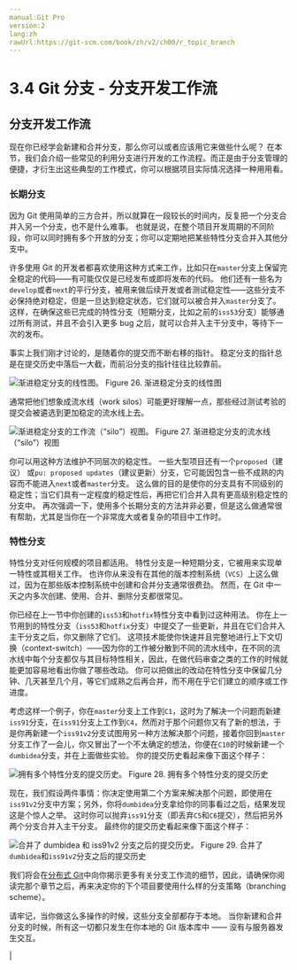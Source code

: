 ```yaml
---
manual:Git Pro
version:2
lang:zh
rawUrl:https://git-scm.com/book/zh/v2/ch00/r_topic_branch
---
```



# 3.4 Git 分支 - 分支开发工作流

## 分支开发工作流<a name="_分支开发工作流"></a>


现在你已经学会新建和合并分支，那么你可以或者应该用它来做些什么呢？ 在本节，我们会介绍一些常见的利用分支进行开发的工作流程。而正是由于分支管理的便捷，才衍生出这些典型的工作模式，你可以根据项目实际情况选择一种用用看。



### 长期分支<a name="_长期分支"></a>


因为 Git 使用简单的三方合并，所以就算在一段较长的时间内，反复把一个分支合并入另一个分支，也不是什么难事。 也就是说，在整个项目开发周期的不同阶段，你可以同时拥有多个开放的分支；你可以定期地把某些特性分支合并入其他分支中。




许多使用 Git 的开发者都喜欢使用这种方式来工作，比如只在`master`分支上保留完全稳定的代码——有可能仅仅是已经发布或即将发布的代码。 他们还有一些名为`develop`或者`next`的平行分支，被用来做后续开发或者测试稳定性——这些分支不必保持绝对稳定，但是一旦达到稳定状态，它们就可以被合并入`master`分支了。 这样，在确保这些已完成的特性分支（短期分支，比如之前的`iss53`分支）能够通过所有测试，并且不会引入更多 bug 之后，就可以合并入主干分支中，等待下一次的发布。




事实上我们刚才讨论的，是随着你的提交而不断右移的指针。 稳定分支的指针总是在提交历史中落后一大截，而前沿分支的指针往往比较靠前。


![渐进稳定分支的线性图。](%637.png "")
Figure 26. 渐进稳定分支的线性图



通常把他们想象成流水线（work silos）可能更好理解一点，那些经过测试考验的提交会被遴选到更加稳定的流水线上去。


![渐进稳定分支的工作流（“silo”）视图。](%638.png "")
Figure 27. 渐进稳定分支的流水线（“silo”）视图



你可以用这种方法维护不同层次的稳定性。 一些大型项目还有一个`proposed`（建议） 或`pu: proposed updates`（建议更新）分支，它可能因包含一些不成熟的内容而不能进入`next`或者`master`分支。 这么做的目的是使你的分支具有不同级别的稳定性；当它们具有一定程度的稳定性后，再把它们合并入具有更高级别稳定性的分支中。 再次强调一下，使用多个长期分支的方法并非必要，但是这么做通常很有帮助，尤其是当你在一个非常庞大或者复杂的项目中工作时。




### 特性分支<a name="r_topic_branch"></a>


特性分支对任何规模的项目都适用。 特性分支是一种短期分支，它被用来实现单一特性或其相关工作。 也许你从来没有在其他的版本控制系统（`VCS`）上这么做过，因为在那些版本控制系统中创建和合并分支通常很费劲。 然而，在 Git 中一天之内多次创建、使用、合并、删除分支都很常见。




你已经在上一节中你创建的`iss53`和`hotfix`特性分支中看到过这种用法。 你在上一节用到的特性分支（`iss53`和`hotfix`分支）中提交了一些更新，并且在它们合并入主干分支之后，你又删除了它们。 这项技术能使你快速并且完整地进行上下文切换（context-switch）——因为你的工作被分散到不同的流水线中，在不同的流水线中每个分支都仅与其目标特性相关，因此，在做代码审查之类的工作的时候就能更加容易地看出你做了哪些改动。 你可以把做出的改动在特性分支中保留几分钟、几天甚至几个月，等它们成熟之后再合并，而不用在乎它们建立的顺序或工作进度。




考虑这样一个例子，你在`master`分支上工作到`C1`，这时为了解决一个问题而新建`iss91`分支，在`iss91`分支上工作到`C4`，然而对于那个问题你又有了新的想法，于是你再新建一个`iss91v2`分支试图用另一种方法解决那个问题，接着你回到`master`分支工作了一会儿，你又冒出了一个不太确定的想法，你便在`C10`的时候新建一个`dumbidea`分支，并在上面做些实验。 你的提交历史看起来像下面这个样子：


![拥有多个特性分支的提交历史。](%640.png "")
Figure 28. 拥有多个特性分支的提交历史



现在，我们假设两件事情：你决定使用第二个方案来解决那个问题，即使用在`iss91v2`分支中方案；另外，你将`dumbidea`分支拿给你的同事看过之后，结果发现这是个惊人之举。 这时你可以抛弃`iss91`分支（即丢弃`C5`和`C6`提交），然后把另外两个分支合并入主干分支。 最终你的提交历史看起来像下面这个样子：


![合并了 `dumbidea` 和 `iss91v2` 分支之后的提交历史。](%639.png "")
Figure 29. 合并了`dumbidea`和`iss91v2`分支之后的提交历史



我们将会在[分布式 Git](%612 "")中向你揭示更多有关分支工作流的细节，因此，请确保你阅读完那个章节之后，再来决定你的下个项目要使用什么样的分支策略（branching scheme）。




请牢记，当你做这么多操作的时候，这些分支全部都存于本地。 当你新建和合并分支的时候，所有这一切都只发生在你本地的 Git 版本库中 —— 没有与服务器发生交互。



|



